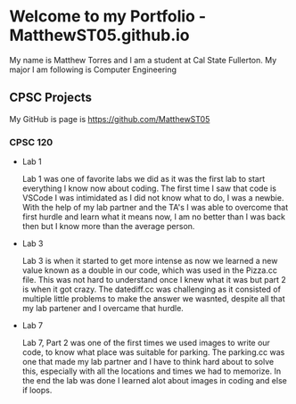 # Welcome to my Portfolio - MatthewST05.github.io

My name is Matthew Torres and I am a student at Cal State Fullerton. My major I am following is Computer Engineering

## CPSC Projects

My GitHub is page is https://github.com/MatthewST05

### CPSC 120

* Lab 1

    Lab 1 was one of favorite labs we did as it was the first lab to start everything I know now about coding. The first time I saw that code is VSCode I was intimidated as I did not know what to do, I was a newbie. With the help of my lab partner and the TA's I was able to overcome that first hurdle and learn what it means now, I am no better than I was back then but I know more than the average person.

* Lab 3 

    Lab 3 is when it started to get more intense as now we learned a new value known as a double in our code, which was used in the Pizza.cc file. This was not hard to understand once I knew what it was but part 2 is when it got crazy. The datediff.cc was challenging as it consisted of multiple little problems to make the answer we wasnted, despite all that my lab partener and I overcame that hurdle.

* Lab 7

    Lab 7, Part 2 was one of the first times we used images to write our code, to know what place was suitable for parking. The parking.cc was one that made my lab partner and I have to think hard about to solve this, especially with all the locations and times we had to memorize. In the end the lab was done I learned alot about images in coding and else if loops.

